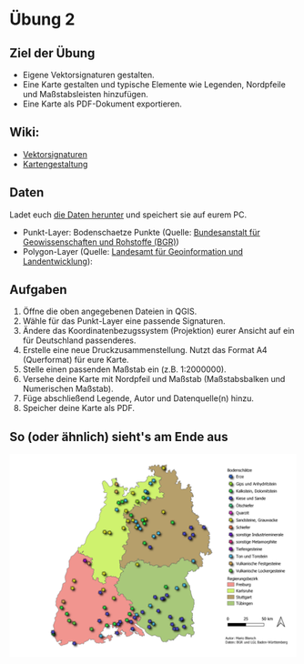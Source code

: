 # Übung 2
## Ziel der Übung
* Eigene Vektorsignaturen gestalten.
* Eine Karte gestalten und typische Elemente wie Legenden, Nordpfeile und Maßstabsleisten hinzufügen.
* Eine Karte als PDF-Dokument exportieren.

## Wiki:
* [Vektorsignaturen](https://courses.gistools.geog.uni-heidelberg.de/giscience/gis-einfuehrung/wikis/qgis-Vektorsignaturen)
* [Kartengestaltung](https://courses.gistools.geog.uni-heidelberg.de/giscience/gis-einfuehrung/wikis/qgis-Kartengestaltung)

## Daten
Ladet euch [die Daten herunter](exercise_02_data.zip) und speichert sie auf eurem PC.

* Punkt-Layer: Bodenschaetze Punkte  (Quelle: [Bundesanstalt für Geowissenschaften und Rohstoffe (BGR)](https://services.bgr.de/atomfeeds/dataset_e2ea5cd4-87f4-4751-980a-3451fe2f5758.xml))
* Polygon-Layer (Quelle: [Landesamt für Geoinformation und Landentwicklung](https://www.lgl-bw.de/Produkte/Open-Data/)):



## Aufgaben
1. Öffne die oben angegebenen Dateien in QGIS.
2. Wähle für das Punkt-Layer eine passende Signaturen.
3. Ändere das Koordinatenbezugssystem (Projektion) eurer Ansicht auf ein für Deutschland passenderes.
6. Erstelle eine neue Druckzusammenstellung. Nutzt das Format A4 (Querformat) für eure Karte.
7. Stelle einen passenden Maßstab ein (z.B. 1:2000000).
8. Versehe deine Karte mit Nordpfeil und Maßstab (Maßstabsbalken und Numerischen Maßstab).
9. Füge abschließend Legende, Autor und Datenquelle(n) hinzu.
10. Speicher deine Karte als PDF.


## So (oder ähnlich) sieht's am Ende aus
![](bodenschaetze_bw_map.png)
